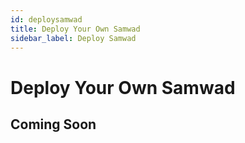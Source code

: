 ```yaml
---
id: deploysamwad
title: Deploy Your Own Samwad
sidebar_label: Deploy Samwad
---
```


# Deploy Your Own Samwad

## Coming Soon
